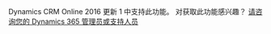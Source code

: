 Dynamics CRM Online 2016 更新 1 中支持此功能。 对获取此功能感兴趣？ [请咨询您的 Dynamics 365 管理员或支持人员](http://../basics/find-administrator-support.md)